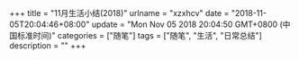 +++
title = "11月生活小结(2018)"
urlname = "xzxhcv"
date = "2018-11-05T20:04:46+08:00"
update = "Mon Nov 05 2018 20:04:50 GMT+0800 (中国标准时间)"
categories = ["随笔"]
tags = ["随笔", "生活", "日常总结"]
description = ""
+++






<!--more-->  